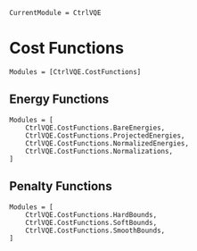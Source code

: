 ```@meta
CurrentModule = CtrlVQE
```

# Cost Functions

```@autodocs
Modules = [CtrlVQE.CostFunctions]
```

## Energy Functions
```@autodocs
Modules = [
    CtrlVQE.CostFunctions.BareEnergies,
    CtrlVQE.CostFunctions.ProjectedEnergies,
    CtrlVQE.CostFunctions.NormalizedEnergies,
    CtrlVQE.CostFunctions.Normalizations,
]
```

## Penalty Functions
```@autodocs
Modules = [
    CtrlVQE.CostFunctions.HardBounds,
    CtrlVQE.CostFunctions.SoftBounds,
    CtrlVQE.CostFunctions.SmoothBounds,
]
```
